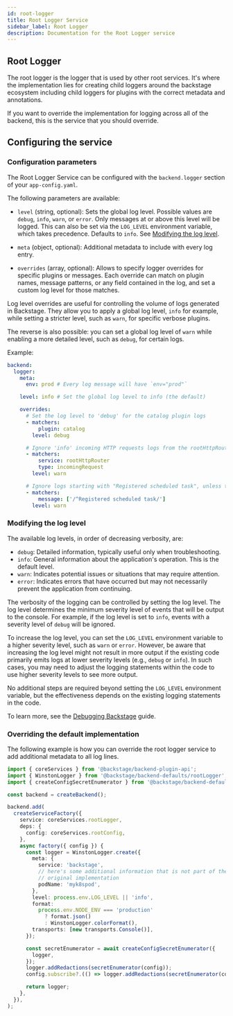 ```yaml
---
id: root-logger
title: Root Logger Service
sidebar_label: Root Logger
description: Documentation for the Root Logger service
---
```


## Root Logger

The root logger is the logger that is used by other root services. It's where the implementation lies for creating child loggers around the backstage ecosystem including child loggers for plugins with the correct metadata and annotations.

If you want to override the implementation for logging across all of the backend, this is the service that you should override.

## Configuring the service

### Configuration parameters

The Root Logger Service can be configured with the `backend.logger` section of your `app-config.yaml`.

The following parameters are available:

- `level` (string, optional): Sets the global log level. Possible values are `debug`, `info`, `warn`, or `error`. Only messages at or above this level will be logged. This can also be set via the `LOG_LEVEL` environment variable, which takes precedence. Defaults to `info`. See [Modifying the log level](#modifying-the-log-level).

- `meta` (object, optional): Additional metadata to include with every log entry.

- `overrides` (array, optional): Allows to specify logger overrides for specific plugins or messages. Each override can match on plugin names, message patterns, or any field contained in the log, and set a custom log level for those matches.

Log level overrides are useful for controlling the volume of logs generated in Backstage.
They allow you to apply a global log level, `info` for example, while setting a stricter level, such as `warn`, for specific verbose plugins.

The reverse is also possible: you can set a global log level of `warn` while enabling a more detailed level, such as `debug`, for certain logs.

Example:

```yaml
backend:
  logger:
    meta:
      env: prod # Every log message will have `env="prod"`

    level: info # Set the global log level to info (the default)

    overrides:
      # Set the log level to 'debug' for the catalog plugin logs
      - matchers:
          plugin: catalog
        level: debug

      # Ignore 'info' incoming HTTP requests logs from the rootHttpRouter service
      - matchers:
          service: rootHttpRouter
          type: incomingRequest
        level: warn

      # Ignore logs starting with "Registered scheduled task", unless they're warnings or errors
      - matchers:
          message: ['/^Registered scheduled task/']
        level: warn
```

### Modifying the log level

The available log levels, in order of decreasing verbosity, are:

- `debug`: Detailed information, typically useful only when troubleshooting.
- `info`: General information about the application's operation. This is the default level.
- `warn`: Indicates potential issues or situations that may require attention.
- `error`: Indicates errors that have occurred but may not necessarily prevent the application from continuing.

The verbosity of the logging can be controlled by setting the log level. The log level determines the minimum severity level of events that will be output to the console. For example, if the log level is set to `info`, events with a severity level of `debug` will be ignored.

To increase the log level, you can set the `LOG_LEVEL` environment variable to a higher severity level, such as `warn` or `error`. However, be aware that increasing the log level might not result in more output if the existing code primarily emits logs at lower severity levels (e.g., `debug` or `info`). In such cases, you may need to adjust the logging statements within the code to use higher severity levels to see more output.

No additional steps are required beyond setting the `LOG_LEVEL` environment variable, but the effectiveness depends on the existing logging statements in the code.

To learn more, see the [Debugging Backstage](https://backstage.io/docs/tooling/local-dev/debugging) guide.

### Overriding the default implementation

The following example is how you can override the root logger service to add additional metadata to all log lines.

```ts
import { coreServices } from '@backstage/backend-plugin-api';
import { WinstonLogger } from '@backstage/backend-defaults/rootLogger';
import { createConfigSecretEnumerator } from '@backstage/backend-defaults/rootConfig';

const backend = createBackend();

backend.add(
  createServiceFactory({
    service: coreServices.rootLogger,
    deps: {
      config: coreServices.rootConfig,
    },
    async factory({ config }) {
      const logger = WinstonLogger.create({
        meta: {
          service: 'backstage',
          // here's some additional information that is not part of the
          // original implementation
          podName: 'myk8spod',
        },
        level: process.env.LOG_LEVEL || 'info',
        format:
          process.env.NODE_ENV === 'production'
            ? format.json()
            : WinstonLogger.colorFormat(),
        transports: [new transports.Console()],
      });

      const secretEnumerator = await createConfigSecretEnumerator({
        logger,
      });
      logger.addRedactions(secretEnumerator(config));
      config.subscribe?.(() => logger.addRedactions(secretEnumerator(config)));

      return logger;
    },
  }),
);
```
